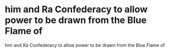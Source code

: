 # him and Ra Confederacy to allow power to be drawn from the Blue Flame of

him and Ra Confederacy to allow power to be drawn from the Blue Flame of